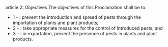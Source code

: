 article 2: Objectives
The objectives of this Proclamation shall be to:
<ul>
			<li>1 - : prevent the introduction and spread of pests through the importation of plants and plant products;<ul>
			</ul></li>			<li>2 - : take appropriate measures for the control of Introduced pests; and<ul>
			</ul></li>			<li>3 - : in exportation, prevent the presence of pests in plants and plant products.<ul>
			</ul></li></ul>